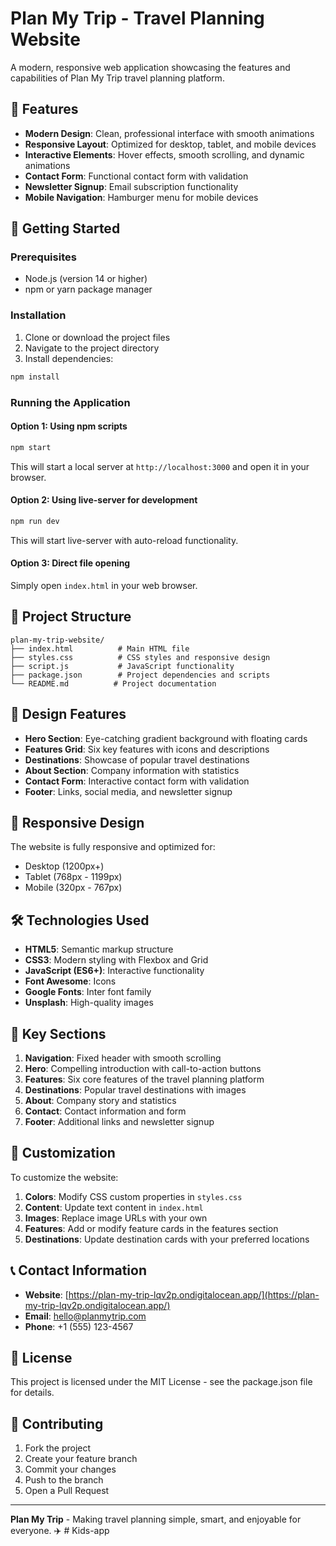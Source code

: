 # Plan My Trip - Travel Planning Website

A modern, responsive web application showcasing the features and capabilities of Plan My Trip travel planning platform.

## 🌟 Features

- **Modern Design**: Clean, professional interface with smooth animations
- **Responsive Layout**: Optimized for desktop, tablet, and mobile devices
- **Interactive Elements**: Hover effects, smooth scrolling, and dynamic animations
- **Contact Form**: Functional contact form with validation
- **Newsletter Signup**: Email subscription functionality
- **Mobile Navigation**: Hamburger menu for mobile devices

## 🚀 Getting Started

### Prerequisites

- Node.js (version 14 or higher)
- npm or yarn package manager

### Installation

1. Clone or download the project files
2. Navigate to the project directory
3. Install dependencies:

```bash
npm install
```

### Running the Application

#### Option 1: Using npm scripts
```bash
npm start
```
This will start a local server at `http://localhost:3000` and open it in your browser.

#### Option 2: Using live-server for development
```bash
npm run dev
```
This will start live-server with auto-reload functionality.

#### Option 3: Direct file opening
Simply open `index.html` in your web browser.

## 📁 Project Structure

```
plan-my-trip-website/
├── index.html          # Main HTML file
├── styles.css          # CSS styles and responsive design
├── script.js           # JavaScript functionality
├── package.json        # Project dependencies and scripts
└── README.md          # Project documentation
```

## 🎨 Design Features

- **Hero Section**: Eye-catching gradient background with floating cards
- **Features Grid**: Six key features with icons and descriptions
- **Destinations**: Showcase of popular travel destinations
- **About Section**: Company information with statistics
- **Contact Form**: Interactive contact form with validation
- **Footer**: Links, social media, and newsletter signup

## 📱 Responsive Design

The website is fully responsive and optimized for:
- Desktop (1200px+)
- Tablet (768px - 1199px)
- Mobile (320px - 767px)

## 🛠️ Technologies Used

- **HTML5**: Semantic markup structure
- **CSS3**: Modern styling with Flexbox and Grid
- **JavaScript (ES6+)**: Interactive functionality
- **Font Awesome**: Icons
- **Google Fonts**: Inter font family
- **Unsplash**: High-quality images

## 🎯 Key Sections

1. **Navigation**: Fixed header with smooth scrolling
2. **Hero**: Compelling introduction with call-to-action buttons
3. **Features**: Six core features of the travel planning platform
4. **Destinations**: Popular travel destinations with images
5. **About**: Company story and statistics
6. **Contact**: Contact information and form
7. **Footer**: Additional links and newsletter signup

## 🔧 Customization

To customize the website:

1. **Colors**: Modify CSS custom properties in `styles.css`
2. **Content**: Update text content in `index.html`
3. **Images**: Replace image URLs with your own
4. **Features**: Add or modify feature cards in the features section
5. **Destinations**: Update destination cards with your preferred locations

## 📞 Contact Information

- **Website**: [https://plan-my-trip-lqv2p.ondigitalocean.app/](https://plan-my-trip-lqv2p.ondigitalocean.app/)
- **Email**: hello@planmytrip.com
- **Phone**: +1 (555) 123-4567

## 📄 License

This project is licensed under the MIT License - see the package.json file for details.

## 🤝 Contributing

1. Fork the project
2. Create your feature branch
3. Commit your changes
4. Push to the branch
5. Open a Pull Request

---

**Plan My Trip** - Making travel planning simple, smart, and enjoyable for everyone. ✈️
#   K i d s - a p p  
 